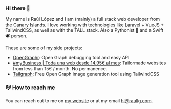 ### Hi there 👋

My name is Raúl López and I am (mainly) a full stack web developer from the Canary Islands. I love working with technologies like Laravel + VueJS + TailwindCSS, as well as with the TALL stack. Also a Pythonist 🐍 and a Swift 🕊 person.

These are some of my side projects:

- [OpenGraphr](https://opengraphr.com/): Open Graph debugging tool and easy API
- [#myBusiness | Toda una web desde 14.95€ al mes](https://my-business.es/): Tailormade websites from less than 15€ / month. No permanence.
- [Tailgraph](https://tailgraph.com/): Free Open Graph image generation tool using TailwindCSS

### 📪 How to reach me
You can reach out to me on [my website](https://raullg.com/) or at my email [hi@raullg.com](mailto:hi@raullg.com).
